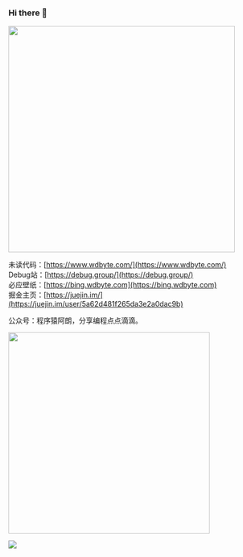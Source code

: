 ### Hi there 👋 

<img src="https://github-readme-stats.vercel.app/api?username=niumoo&show_icons=true&theme=Gradient" width="450px">

<!--
[我的网站](https://www.wdbyte.com/)，[掘金](https://juejin.im/user/5a62d481f265da3e2a0dac9b)
-->

未读代码：[https://www.wdbyte.com/](https://www.wdbyte.com/)  
Debug站：[https://debug.group/](https://debug.group/)  
必应壁纸：[https://bing.wdbyte.com](https://bing.wdbyte.com)  
掘金主页：[https://juejin.im/](https://juejin.im/user/5a62d481f265da3e2a0dac9b)  

公众号：程序猿阿朗，分享编程点点滴滴。

<img width="400px" src="https://user-images.githubusercontent.com/26371673/129650527-af626ed7-fbef-4b46-b332-29155144243a.png">

![](https://github.com/niumoo/niumoo/assets/26371673/e671ebd8-e6f7-48b1-b4e6-7c74f954275e)
